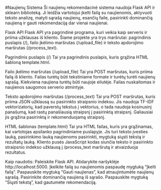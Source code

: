 #Naujienų Sistema
Ši naujienų rekomendacinė sistema naudoja Flask API ir sklearn biblioteką. Ji leidžia vartotojui įkelti failą su naujienomis, aktyvuoti teksto analizę, matyti sąrašą naujienų, esančių faile, pasirinkti dominančią naujieną ir gauti rekomendaciją dar vienai naujienai.

Flask API
Flask API yra pagrindinė programa, kuri veikia kaip serveris ir priima užklausas iš kliento. Šiame projekte yra trys maršrutai: pagrindinis puslapis (/), failo įkėlimo maršrutas (/upload_file) ir teksto apdorojimo maršrutas (/process_text).

Pagrindinis puslapis (/)
Tai yra pagrindinis puslapis, kuris grąžina HTML šabloną template.html.

Failo įkėlimo maršrutas (/upload_file)
Tai yra POST maršrutas, kuris priima failą iš kliento. Failas turėtų būti tekstiniame formate ir turėtų turėti naujienų sąrašą. Kiekviena naujiena turėtų būti naujoje eilutėje. Failas nuskaitomas ir naujienos saugomos serverio atmintyje.

Teksto apdorojimo maršrutas (/process_text)
Tai yra POST maršrutas, kuris priima JSON užklausą su pasirinkto straipsnio indeksu. Jis naudoja TF-IDF vektorizatorių, kad paverstų tekstus į vektorius, o tada naudoja kosinusinį panašumą, kad rastų panašiausią straipsnį į pasirinktą straipsnį. Galiausiai jis grąžina pasirinktą ir rekomenduojamą straipsnį.

HTML šablonas (template.html)
Tai yra HTML failas, kuris yra grąžinamas, kai vartotojas apsilanko pagrindiniame puslapyje. Jis turi teksto įvesties lauką, pasirinkimo lauką naujienoms pasirinkti, mygtuką siųsti tekstą ir rezultatų lauką. Kliento pusės JavaScript kodas siunčia teksto ir pasirinkto straipsnio indekso užklausą į /process_text maršrutą ir atvaizduoja rezultatus.


Kaip naudotis:
Paleiskite Flask API.
Atidarykite naršyklėje http://localhost:5000.
Įkelkite failą su naujienomis paspaudę mygtuką “Įkelti failą”.
Paspauskite mygtuką “Gauti naujienas”, kad atnaujintumėte naujienų sąrašą.
Pasirinkite dominančią naujieną iš sąrašo.
Paspauskite mygtuką “Siųsti tekstą”, kad gautumėte rekomendaciją.
